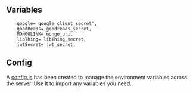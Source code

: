 
## Variables
```
    google= google_client_secret',
    goodReads= goodreads_secret,
    MONGOLINK= mongo_uri,
    libThing= libThing_secret,
    jwtSecret= jwt_secret,
```

## Config
A [config.js](config.js) has been created to manage the environment variables across the server. Use it to import any variables you need.
